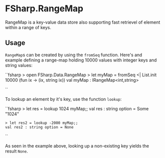 FSharp.RangeMap
===============
RangeMap is a key-value data store also supporting fast retrievel of element within a range of keys. 

Usage
---------
`RangeMap`s can be created by using the `fromSeq` function. Here's and example defining a range-map holding 10000
values with integer keys and string values:

``fsharp
    > open FSharp.Data.RangeMap
    > let myMap = fromSeq <| List.init 10000 (fun ix -> (ix, string ix))
    val myMap : IRangeMap<int,string>
    
``

To lookup an element by it's key, use the function `lookup`:

``fsharp
    > let res = lookup 1024 myMap;;
    val res : string option = Some "1024"
    
    > let res2 = lookup -2000 myMap;;
    val res2 : string option = None
    
``

As seen in the example above, looking up a non-existing key yields the result `None`.



